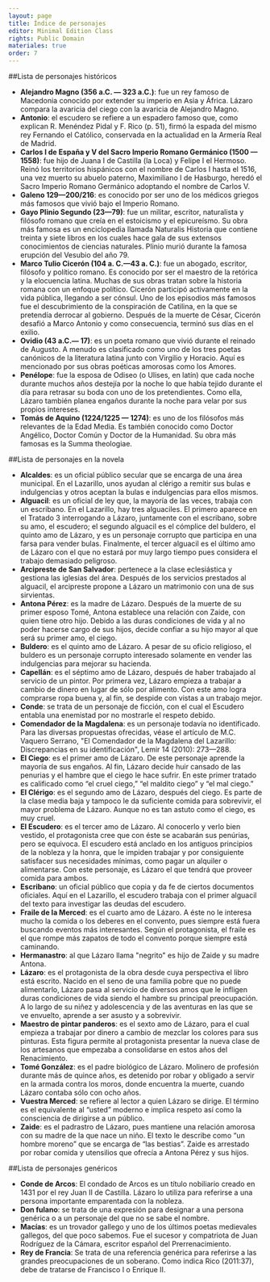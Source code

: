 ```yaml
---
layout: page
title: Índice de personajes
editor: Minimal Edition Class
rights: Public Domain
materiales: true
order: 7
---
```


 
##Lista de personajes históricos
 
- **Alejandro Magno (356 a.C. — 323 a.C.)**:  fue un rey famoso de Macedonia conocido por extender su imperio en Asia y África. Lázaro compara la avaricia del ciego con la avaricia de Alejandro Magno.  
- **Antonio**:  el escudero se refiere a un espadero famoso que, como explican R. Menéndez Pidal y F. Rico (p. 51), firmó la espada del mismo rey Fernando el Católico, conservada en la actualidad en la Armería Real de Madrid.  
- **Carlos I de España y V del Sacro Imperio Romano Germánico (1500 — 1558)**:  fue hijo de Juana I de Castilla (la Loca) y Felipe I el Hermoso. Reinó los territorios hispánicos con el nombre de Carlos I hasta el 1516, una vez muerto su abuelo paterno, Maximiliano I de Hasburgo, heredó el Sacro Imperio Romano Germánico adoptando el nombre de Carlos V.  
- **Galeno 129—200/216**:  es conocido por ser uno de los médicos griegos más famosos que vivió bajo el Imperio Romano.  
- **Gayo Plinio Segundo (23—79)**:  fue un militar, escritor, naturalista y filósofo romano que creía en el estoicismo y el epicureísmo. Su obra más famosa es un enciclopedia llamada Naturalis Historia que contiene treinta y siete libros en los cuales hace gala de sus extensos conocimientos de ciencias naturales. Plinio murió durante la famosa erupción del Vesubio del año 79.  
- **Marco Tulio Cicerón (104 a. C.—43 a. C.)**:  fue un abogado, escritor, filósofo y político romano. Es conocido por ser el maestro de la retórica y la elocuencia latina. Muchas de sus obras tratan sobre la historia romana con un enfoque político. Cicerón participó activamente en la vida pública, llegando a ser cónsul. Uno de los episodios más famosos fue el descubrimiento de la conspiración de Catilina, en la que se pretendía derrocar al gobierno. Después de la muerte de César, Cicerón desafió a Marco Antonio y como consecuencia, terminó sus días en el exilio.  
- **Ovidio (43 a.C.— 17)**:  es un poeta romano que vivió durante el reinado de Augusto. A menudo es clasificado como uno de los tres poetas canónicos de la literatura latina junto con Virgilio y Horacio. Aquí es mencionado por sus obras poéticas amorosas como los Amores.   
- **Penélope**:  fue la esposa de Odiseo (o Ulises, en latín) que cada noche durante muchos años destejía por la noche lo que había tejido durante el día para retrasar su boda con uno de los pretendientes. Como ella, Lázaro también planea engaños durante la noche para velar por sus propios intereses.  
- **Tomás de Aquino (1224/1225 — 1274)**:  es uno de los filósofos más relevantes de la Edad Media. Es también conocido como Doctor Angélico, Doctor Común y Doctor de la Humanidad. Su obra más famosas es la Summa theologiae. 
 
##Lista de personajes en la novela
 
- **Alcaldes**:  es un oficial público secular que se encarga de una área municipal. En el Lazarillo, unos ayudan al clérigo a remitir sus bulas e indulgencias y otros aceptan la bulas e indulgencias para ellos mismos.  
- **Alguacil**:  es un oficial de ley que, la mayoría de las veces, trabaja con un escribano. En el Lazarillo, hay tres alguaciles. El primero aparece en el Tratado 3 interrogando a Lázaro, juntamente con el escribano, sobre su amo, el escudero; el segundo alguacil es el cómplice del buldero, el quinto amo de Lázaro, y es un personaje corrupto que participa en una farsa para vender bulas. Finalmente, el tercer alguacil es el último amo de Lázaro con el que no estará por muy largo tiempo pues considera el trabajo demasiado peligroso.   
- **Arcipreste de San Salvador**:  pertenece a la clase eclesiástica y gestiona las iglesias del área. Después de los servicios prestados al alguacil, el arcipreste propone a Lázaro un matrimonio con una de sus sirvientas.  
- **Antona Pérez**:  es la madre de Lázaro. Después de la muerte de su primer esposo Tomé, Antona establece una relación con Zaide, con quien tiene otro hijo. Debido a las duras condiciones de vida y al no poder hacerse cargo de sus hijos, decide confiar a su hijo mayor al que será su primer amo, el ciego.  
- **Buldero**:  es el quinto amo de Lázaro. A pesar de su oficio religioso, el buldero es un personaje corrupto interesado solamente en vender las indulgencias para mejorar su hacienda.  
- **Capellán**:  es el séptimo amo de Lázaro, después de haber trabajado al servicio de un pintor. Por primera vez, Lázaro empieza a trabajar a cambio de dinero en lugar de sólo por alimento. Con este amo logra comprarse ropa buena y, al fin, se despide con vistas a un trabajo mejor.  
- **Conde**:  se trata de un personaje de ficción, con el cual el Escudero entabla una enemistad por no mostrarle el respeto debido.  
- **Comendador de la Magdalena**:  es un personaje todavía no identificado. Para las diversas propuestas ofrecidas, véase el artículo de M.C. Vaquero Serrano, "El Comendador de la Magdalena del Lazarillo: Discrepancias en su identificación", Lemir 14 (2010): 273—288.  
- **El Ciego**:  es el primer amo de Lázaro. De este personaje aprende la mayoría de sus engaños. Al fin, Lázaro decide huir cansado de las penurias y el hambre que el ciego le hace sufrir. En este primer tratado es calificado como “el cruel ciego,” “el maldito ciego” y “el mal ciego.”  
- **El Clérigo**:  es el segundo amo de Lázaro, después del ciego. Es parte de la clase media baja y tampoco le da suficiente comida para sobrevivir, el mayor problema de Lázaro. Aunque no es tan astuto como el ciego, es muy cruel.  
- **El Escudero**:  es el tercer amo de Lázaro. Al conocerlo y verlo bien vestido, el protagonista cree que con éste se acabarán sus penúrias, pero se equivoca. El escudero está anclado en los antiguos principios de la nobleza y la honra, que le impiden trabajar y por consiguiente satisfacer sus necesidades mínimas, como pagar un alquiler o alimentarse. Con este personaje, es Lázaro el que tendrá que proveer comida para ambos.   
- **Escribano**:  un oficial público que copia y da fe de ciertos documentos oficiales. Aquí en el Lazarillo, el escudero trabaja con el primer alguacil del texto para investigar las deudas del escudero.  
- **Fraile de la Merced**:  es el cuarto amo de Lázaro. A éste no le interesa mucho la comida o los deberes en el convento, pues siempre está fuera buscando eventos más interesantes. Según el protagonista, el fraile es el que rompe más zapatos de todo el convento porque siempre está caminando.  
- **Hermanastro**:  al que Lázaro llama "negrito" es hijo de Zaide y su madre Antona.  
- **Lázaro**:  es el protagonista de la obra desde cuya perspectiva el libro está escrito. Nacido en el seno de una familia pobre que no puede alimentarlo, Lázaro pasa al servicio de diversos amos que le infligen duras condiciones de vida siendo el hambre su principal preocupación. A lo largo de su niñez y adolescencia y de las aventuras en las que se ve envuelto, aprende a ser asusto y a sobrevivir.  
- **Maestro de pintar panderos**:  es el sexto amo de Lázaro, para el cual empieza a trabajar por dinero a cambio de mezclar los colores para sus pinturas. Esta figura permite al protagonista presentar la nueva clase de los artesanos que empezaba a consolidarse en estos años del Renacimiento.  
- **Tomé González**:  es el padre biológico de Lázaro. Molinero de profesión durante más de quince años, es detenido por robar y obligado a servir en la armada contra los moros, donde encuentra la muerte, cuando Lázaro contaba sólo con ocho años.  
- **Vuestra Merced**:   se refiere al lector a quien Lázaro se dirige. El término es el equivalente al “usted” moderno e implica respeto así como la consciencia de dirigirse a un público.  
- **Zaide**:  es el padrastro de Lázaro, pues mantiene una relación amorosa con su madre de la que nace un niño. El texto le describe como “un hombre moreno” que se encarga de “las bestias”. Zaide es arrestado por robar comida y utensilios que ofrecía a Antona Pérez y sus hijos. 
 
##Lista de personajes genéricos
 
- **Conde de Arcos**:  El condado de Arcos es un título nobiliario creado en 1431 por el rey Juan II de Castilla. Lázaro lo utiliza para referirse a una persona importante emparentada con la nobleza.  
- **Don fulano**:  se trata de una expresión para designar a una persona genérica o a un personaje del que no se sabe el nombre.  
- **Macías**:  es un trovador gallego y uno de los últimos poetas medievales gallegos, del que poco sabemos. Fue el sucesor y compatriota de Juan Rodríguez de la Cámara, escritor español del Prerrenacimiento.  
- **Rey de Francia**:  Se trata de una referencia genérica para referirse a las grandes preocupaciones de un soberano. Como indica Rico (2011:37), debe de tratarse de Francisco I o Enrique II.  
 